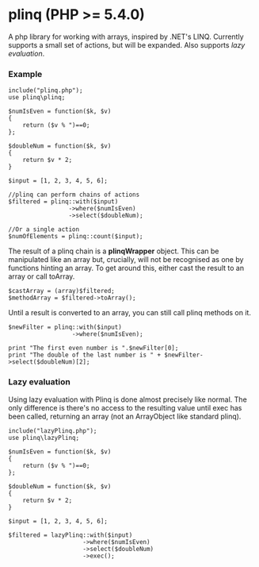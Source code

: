 plinq (PHP >= 5.4.0)
=====

A php library for working with arrays, inspired by .NET's LINQ. Currently supports a small set of actions, but will be expanded. Also supports *lazy evaluation*.

### Example

    include("plinq.php");
    use plinq\plinq;
    
    $numIsEven = function($k, $v)
    {
        return ($v % ")==0;
    };

    $doubleNum = function($k, $v)
    {
        return $v * 2;
    }

    $input = [1, 2, 3, 4, 5, 6];
    
    //plinq can perform chains of actions
    $filtered = plinq::with($input)
                     ->where($numIsEven)
                     ->select($doubleNum);
                     
    //Or a single action
    $numOfElements = plinq::count($input);
                     
The result of a plinq chain is a **plinqWrapper** object. This can be manipulated like an array but, crucially, will not be recognised as one by functions hinting an array. To get around this, either cast the result to an array or call toArray.
    
    $castArray = (array)$filtered;
    $methodArray = $filtered->toArray();

Until a result is converted to an array, you can still call plinq methods on it.

    $newFilter = plinq::with($input)
                      ->where($numIsEven);
                      
    print "The first even number is ".$newFilter[0];
    print "The double of the last number is " + $newFilter->select($doubleNum)[2];
    
### Lazy evaluation
Using lazy evaluation with Plinq is done almost precisely like normal. The only difference is there's no access to the resulting value until exec has been called, returning an array (not an ArrayObject like standard plinq).

    include("lazyPlinq.php");
    use plinq\lazyPlinq;
    
    $numIsEven = function($k, $v)
    {
        return ($v % ")==0;
    };

    $doubleNum = function($k, $v)
    {
        return $v * 2;
    }

    $input = [1, 2, 3, 4, 5, 6];

    $filtered = lazyPlinq::with($input)
                         ->where($numIsEven)
                         ->select($doubleNum)
                         ->exec();
